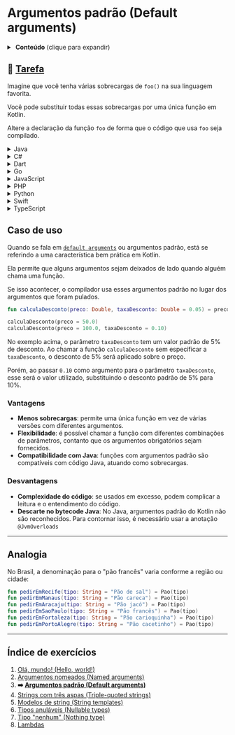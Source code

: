 # Argumentos padrão (Default arguments)

<details>
<summary>&nbsp;<b>Conteúdo</b> (clique para expandir)</summary>

<p></p>

<!-- TOC -->
* [Argumentos padrão (Default arguments)](#argumentos-padrão-default-arguments)
  * [🔗 Tarefa](#-tarefa)
  * [Caso de uso](#caso-de-uso)
    * [Vantagens](#vantagens)
    * [Desvantagens](#desvantagens)
  * [Analogia](#analogia)
  * [Índice de exercícios](#índice-de-exercícios)
<!-- TOC -->

</details>

## 🔗 [Tarefa](https://play.kotlinlang.org/koans/Introduction/Default%20arguments/Task.kt)

Imagine que você tenha várias sobrecargas de `foo()` na sua linguagem favorita.

Você pode substituir todas essas sobrecargas por uma única função em Kotlin.

Altere a declaração da função `foo` de forma que o código que usa `foo` seja compilado.

<details>
  <summary>Java</summary>

```java
class SobrecargaJava {
    public String foo(String name, int number, boolean toUpperCase) {
        return (toUpperCase ? name.toUpperCase() : name) + number;
    }

    public String foo(String name, int number) {
        return foo(name, number, false);
    }

    public String foo(String name, boolean toUpperCase) {
        return foo(name, 42, toUpperCase);
    }

    public String foo(String name) {
        return foo(name, 42);
    }
}
```

</details>

<details>
  <summary>C#</summary>

```csharp
using System;

class SobrecargaCSharp
{
    public string Foo(string name, int number, bool toUpperCase)
    {
        return (toUpperCase ? name.ToUpper() : name) + number;
    }

    public string Foo(string name, int number)
    {
        return Foo(name, number, false);
    }

    public string Foo(string name, bool toUpperCase)
    {
        return Foo(name, 42, toUpperCase);
    }

    public string Foo(string name)
    {
        return Foo(name, 42);
    }
}
```

</details>

<details>
  <summary>Dart</summary>

```dart
class SobrecargaDart {
  String foo(String name, int number, bool toUpperCase) {
    return (toUpperCase ? name.toUpperCase() : name) + number.toString();
  }

  String foo(String name, int number) {
    return foo(name, number, false);
  }

  String foo(String name, bool toUpperCase) {
    return foo(name, 42, toUpperCase);
  }

  String foo(String name) {
    return foo(name, 42);
  }
}
```

</details>

<details>
  <summary>Go</summary>

```go
package main

import (
	"fmt"
	"strings"
)

type SobrecargaGo struct{}

func (s SobrecargaGo) Foo(name string, number int, toUpperCase bool) string {
	if toUpperCase {
		return strings.ToUpper(name) + fmt.Sprintf("%d", number)
	}
	return name + fmt.Sprintf("%d", number)
}

func (s SobrecargaGo) FooWithNumber(name string, number int) string {
	return s.Foo(name, number, false)
}

func (s SobrecargaGo) FooWithUpperCase(name string, toUpperCase bool) string {
	return s.Foo(name, 42, toUpperCase)
}

func (s SobrecargaGo) FooWithName(name string) string {
	return s.Foo(name, 42, false)
}
```

</details>

<details>
  <summary>JavaScript</summary>

```javascript
class SobrecargaJavaScript {
    foo(name, number, toUpperCase) {
        return (toUpperCase ? name.toUpperCase() : name) + number;
    }

    fooWithNameAndNumber(name, number) {
        return this.foo(name, number, false);
    }

    fooWithNameAndUpperCase(name, toUpperCase) {
        return this.foo(name, 42, toUpperCase);
    }

    fooWithName(name) {
        return this.foo(name, 42);
    }
}
```

</details>

<details>
  <summary>PHP</summary>

```phpregexp
<?php
class SobrecargaPHP {
    public function foo($name, $number, $toUpperCase) {
        return ($toUpperCase ? strtoupper($name) : $name) . $number;
    }

    public function fooWithNumber($name, $number) {
        return $this->foo($name, $number, false);
    }

    public function fooWithUpperCase($name, $toUpperCase) {
        return $this->foo($name, 42, $toUpperCase);
    }

    public function fooWithName($name) {
        return $this->foo($name, 42, false);
    }
}
```

</details>

<details>
  <summary>Python</summary>

```python
class SobrecargaPython:
    def foo(self, name, number, to_upper_case):
        return (name.upper() if to_upper_case else name) + str(number)

    def foo_with_number(self, name, number):
        return self.foo(name, number, False)

    def foo_with_upper_case(self, name, to_upper_case):
        return self.foo(name, 42, to_upper_case)

    def foo_with_name(self, name):
        return self.foo(name, 42, False)
```

</details>

<details>
  <summary>Swift</summary>

```swift
class SobrecargaSwift {
    func foo(name: String, number: Int, toUpperCase: Bool) -> String {
        return (toUpperCase ? name.uppercased() : name) + String(number)
    }
    
    func foo(name: String, number: Int) -> String {
        return foo(name: name, number: number, toUpperCase: false)
    }
    
    func foo(name: String, toUpperCase: Bool) -> String {
        return foo(name: name, number: 42, toUpperCase: toUpperCase)
    }
    
    func foo(name: String) -> String {
        return foo(name: name, number: 42)
    }
}
```

</details>

<details>
  <summary>TypeScript</summary>

```typescript
class SobrecargaTypeScript {
    foo(name: string, number: number, toUpperCase: boolean): string {
        return (toUpperCase ? name.toUpperCase() : name) + number.toString();
    }

    fooWithNumber(name: string, number: number): string {
        return this.foo(name, number, false);
    }

    fooWithUpperCase(name: string, toUpperCase: boolean): string {
        return this.foo(name, 42, toUpperCase);
    }

    fooWithName(name: string): string {
        return this.foo(name, 42);
    }
} 
```

</details>

## Caso de uso

Quando se fala em [`default arguments`](https://kotlinlang.org/docs/functions.html#default-arguments) ou argumentos padrão, está se
referindo a uma característica bem prática em Kotlin.

Ela permite que alguns argumentos sejam deixados de lado quando alguém chama uma função.

Se isso acontecer, o compilador usa esses argumentos padrão no lugar dos argumentos que foram pulados.

```kotlin
fun calculaDesconto(preco: Double, taxaDesconto: Double = 0.05) = preco - preco * taxaDesconto

calculaDesconto(preco = 50.0)
calculaDesconto(preco = 100.0, taxaDesconto = 0.10) 
```

No exemplo acima, o parâmetro `taxaDesconto` tem um valor padrão de 5% de desconto. Ao chamar a função `calculaDesconto` sem especificar
a `taxaDesconto`, o desconto de 5% será aplicado sobre o preço.

Porém, ao passar `0.10` como argumento para o parâmetro `taxaDesconto`, esse será o valor utilizado, substituindo o desconto padrão de 5% para 10%.

### Vantagens

- **Menos sobrecargas**: permite uma única função em vez de várias versões com diferentes argumentos.
- **Flexibilidade**: é possível chamar a função com diferentes combinações de parâmetros, contanto que os argumentos obrigatórios sejam 
fornecidos.
- **Compatibilidade com Java**: funções com argumentos padrão são compatíveis com código Java, atuando como sobrecargas.

### Desvantagens

- **Complexidade do código**: se usados em excesso, podem complicar a leitura e o entendimento do código.
- **Descarte no bytecode Java**: No Java, argumentos padrão do Kotlin não são reconhecidos. Para contornar isso, é necessário usar a
  anotação `@JvmOverloads`

---

## Analogia

No Brasil, a denominação para o "pão francês" varia conforme a região ou cidade:
```kotlin
fun pedirEmRecife(tipo: String = "Pão de sal") = Pao(tipo)
fun pedirEmManaus(tipo: String = "Pão careca") = Pao(tipo)
fun pedirEmAracaju(tipo: String = "Pão jacó") = Pao(tipo)
fun pedirEmSaoPaulo(tipo: String = "Pão francês") = Pao(tipo)
fun pedirEmFortaleza(tipo: String = "Pão carioquinha") = Pao(tipo)
fun pedirEmPortoAlegre(tipo: String = "Pão cacetinho") = Pao(tipo)
```

---

## Índice de exercícios

1. [Olá, mundo! (Hello, world!)](https://github.com/rsicarelli/kotlin-koans-edu-br/blob/main/koans/src/commonMain/kotlin/com/rsicarelli/koansbr/introduction/helloWorld/README.md)
2. [Argumentos nomeados (Named arguments)](https://github.com/rsicarelli/kotlin-koans-edu-br/blob/main/koans/src/commonMain/kotlin/com/rsicarelli/koansbr/introduction/namedArguments/README.md)
3. **➡️ [Argumentos padrão (Default arguments)](
   https://github.com/rsicarelli/kotlin-koans-edu-br/blob/main/koans/src/commonMain/kotlin/com/rsicarelli/koansbr/introduction/defaultArguments/README.md
   )**
4. [Strings com três aspas (Triple-quoted strings)](https://github.com/rsicarelli/kotlin-koans-edu-br/blob/main/koans/src/commonMain/kotlin/com/rsicarelli/koansbr/introduction/tripleQuotedStrings/README.md)
5. [Modelos de string (String templates)](https://github.com/rsicarelli/kotlin-koans-edu-br/blob/main/koans/src/commonMain/kotlin/com/rsicarelli/koansbr/introduction/stringTemplates/README.md)
6. [Tipos anuláveis (Nullable types)](https://github.com/rsicarelli/kotlin-koans-edu-br/blob/main/koans/src/commonMain/kotlin/com/rsicarelli/koansbr/introduction/nullableTypes/README.md)
7. [Tipo "nenhum" (Nothing type)](https://github.com/rsicarelli/kotlin-koans-edu-br/blob/main/koans/src/commonMain/kotlin/com/rsicarelli/koansbr/introduction/nothingType/README.md)
8. [Lambdas](https://github.com/rsicarelli/kotlin-koans-edu-br/blob/main/koans/src/commonMain/kotlin/com/rsicarelli/koansbr/introduction/lambdas/README.md)
